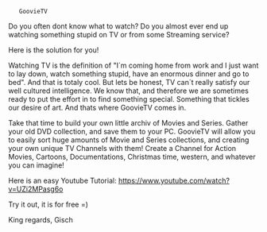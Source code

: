 
       
       GoovieTV
  
  Do you often dont know what to watch? Do you almost ever end
  up watching something stupid on TV or from some Streaming service?
  
  Here is the solution for you!
  
  Watching TV is the definition of "I´m coming home from work and I just want to lay
  down, watch something stupid, have an enormous dinner and go to bed". 
  And that is totaly cool. But lets be honest, TV can´t really satisfy our
  well cultured intelligence. We know that, and therefore we are sometimes
  ready to put the effort in to find something special. Something that tickles
  our desire of art. And thats where GoovieTV comes in. 
  
  Take that time to build your own little archiv of Movies and Series. Gather
  your old DVD collection, and save them to your PC. GoovieTV will allow you
  to easily sort huge amounts of Movie and Series collections, and creating your
  own unique TV Channels with them! Create a Channel for Action Movies, Cartoons,
  Documentations, Christmas time, western, and whatever you can imagine!
  
  Here is an easy Youtube Tutorial:
  https://www.youtube.com/watch?v=UZi2MPasg6o
  
  Try it out, it is for free =)
  
  King regards, 
  Gisch
 
   
